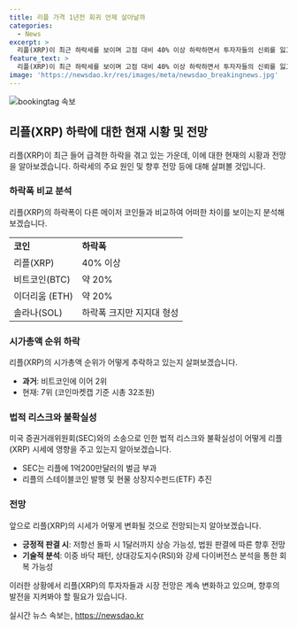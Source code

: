 ```yaml
---
title: 리플 가격 1년전 회귀 언제 살아날까
categories:
  - News
excerpt: >
  리플(XRP)이 최근 하락세를 보이며 고점 대비 40% 이상 하락하면서 투자자들의 신뢰를 잃고 있다. 미국 증권거래위원회(SEC)와의 법적 공방으로 인해 리플의 시세는 불확실성에 시달리고 있으며, 지난해에는 1억200만달러의 벌금을 부과받기도 했다. 그러나 일부는 소송이 유리하게 결론날 경우 가격이 상승할 것으로 전망하고 있으며, 기술적 분석도 상승 가능성을 시사하고 있다. (150자)
feature_text: >
  리플(XRP)이 최근 하락세를 보이며 고점 대비 40% 이상 하락하면서 투자자들의 신뢰를 잃고 있다. 미국 증권거래위원회(SEC)와의 법적 공방으로 인해 리플의 시세는 불확실성에 시달리고 있으며, 지난해에는 1억200만달러의 벌금을 부과받기도 했다. 그러나 일부는 소송이 유리하게 결론날 경우 가격이 상승할 것으로 전망하고 있으며, 기술적 분석도 상승 가능성을 시사하고 있다. (150자)
image: 'https://newsdao.kr/res/images/meta/newsdao_breakingnews.jpg'
---
```


<p><img src="https://newsdao.kr/res/images/meta/newsdao_breakingnews.jpg" alt="bookingtag 속보" /></p>

<h2 data-ke-size="size26">리플(XRP) 하락에 대한 현재 시황 및 전망</h2>

<p data-ke-size="size16">리플(XRP)이 최근 들어 급격한 하락을 겪고 있는 가운데, 이에 대한 현재의 시황과 전망을 알아보겠습니다. 하락세의 주요 원인 및 향후 전망 등에 대해 살펴볼 것입니다.</p>

<h3>하락폭 비교 분석</h3>

<p data-ke-size="size16">리플(XRP)의 하락폭이 다른 메이저 코인들과 비교하여 어떠한 차이를 보이는지 분석해 보겠습니다.</p>

<table>
  <tr>
    <td><b>코인</b></td>
    <td><b>하락폭</b></td>
  </tr>
  <tr>
    <td>리플(XRP)</td>
    <td>40% 이상</td>
  </tr>
  <tr>
    <td>비트코인(BTC)</td>
    <td>약 20%</td>
  </tr>
  <tr>
    <td>이더리움 (ETH)</td>
    <td>약 20%</td>
  </tr>
  <tr>
    <td>솔라나(SOL)</td>
    <td>하락폭 크지만 지지대 형성</td>
  </tr>
</table>

<h3>시가총액 순위 하락</h3>

<p data-ke-size="size16">리플(XRP)의 시가총액 순위가 어떻게 추락하고 있는지 살펴보겠습니다.</p>

<ul>
  <li><b>과거</b>: 비트코인에 이어 2위</li>
  <li>현재: 7위 (코인마켓캡 기준 시총 32조원)</li>
</ul>

<h3>법적 리스크와 불확실성</h3>

<p data-ke-size="size16">미국 증권거래위원회(SEC)와의 소송으로 인한 법적 리스크와 불확실성이 어떻게 리플(XRP) 시세에 영향을 주고 있는지 알아보겠습니다.</p>

<ul>
  <li>SEC는 리플에 1억200만달러의 벌금 부과</li>
  <li>리플의 스테이블코인 발행 및 현물 상장지수펀드(ETF) 추진</li>
</ul>

<h3>전망</h3>

<p data-ke-size="size16">앞으로 리플(XRP)의 시세가 어떻게 변화될 것으로 전망되는지 알아보겠습니다.</p>

<ul>
  <li><b>긍정적 판결 시</b>: 저항선 돌파 시 1달러까지 상승 가능성, 법원 판결에 따른 향후 전망</li>
  <li><b>기술적 분석</b>: 이중 바닥 패턴, 상대강도지수(RSI)와 강세 다이버전스 분석을 통한 회복 가능성</li>
</ul>

<p>이러한 상황에서 리플(XRP)의 투자자들과 시장 전망은 계속 변화하고 있으며, 향후의 발전을 지켜봐야 할 필요가 있습니다.</p>
실시간 뉴스 속보는, <a href="https://newsdao.kr" rel="dofollow">https://newsdao.kr</a>


